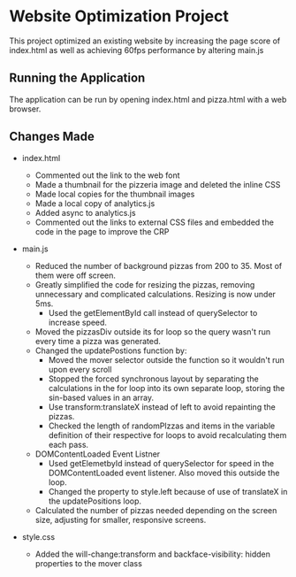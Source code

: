 # Website Optimization Project

This project optimized an existing website by increasing the page score of index.html as well as achieving 60fps performance by altering main.js

## Running the Application

The application can be run by opening index.html and pizza.html with a web browser.

## Changes Made

* index.html
	- Commented out the link to the web font
	- Made a thumbnail for the pizzeria image and deleted the inline CSS
	- Made local copies for the thumbnail images
	- Made a local copy of analytics.js
	- Added async to analytics.js
	- Commented out the links to external CSS files and embedded the code in the page to improve the CRP

* main.js
	- Reduced the number of background pizzas from 200 to 35. Most of them were off screen.
	- Greatly simplified the code for resizing the pizzas, removing unnecessary and complicated calculations. Resizing is now under 5ms.
		- Used the getElementById call instead of querySelector to increase speed.
	- Moved the pizzasDiv outside its for loop so the query wasn't run every time a pizza was generated.
	- Changed the updatePostions function by:
		- Moved the mover selector outside the function so it wouldn't run upon every scroll
		- Stopped the forced synchronous layout by separating the calculations in the for loop into its own separate loop, storing the sin-based values in an array.
		- Use transform:translateX instead of left to avoid repainting the pizzas.
		- Checked the length of randomPIzzas and items in the variable definition of their respective for loops to avoid recalculating them each pass.
	- DOMContentLoaded Event Listner
		- Used getElemetbyId instead of querySelector for speed in the DOMContentLoaded event listener.  Also moved this outside the loop.
		- Changed the property to style.left because of use of translateX in the updatePositions loop.
	- Calculated the number of pizzas needed depending on the screen size, adjusting for smaller, responsive screens.

* style.css
	- Added the will-change:transform and backface-visibility: hidden properties to the mover class
